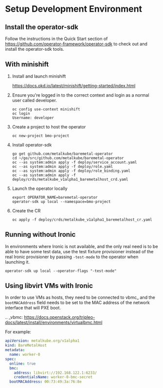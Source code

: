 Setup Development Environment
=============================

## Install the operator-sdk

Follow the instructions in the Quick Start section of
https://github.com/operator-framework/operator-sdk to check out and
install the operator-sdk tools.

## With minishift

1. Install and launch minishift

   https://docs.okd.io/latest/minishift/getting-started/index.html

2. Ensure you're logged in to the correct context and login as a normal user called developer.

    ```
    oc config use-context minishift
    oc login
    Username: developer
    ```

3. Create a project to host the operator

    ```
    oc new-project bmo-project
    ```

4. Install operator-sdk

    ```
    go get github.com/metalkube/baremetal-operator
    cd ~/go/src/github.com/metalkube/baremetal-operator
    oc --as system:admin apply -f deploy/service_account.yaml
    oc --as system:admin apply -f deploy/role.yaml
    oc --as system:admin apply -f deploy/role_binding.yaml
    oc --as system:admin apply -f deploy/crds/metalkube_v1alpha1_baremetalhost_crd.yaml
    ```

5. Launch the operator locally

    ```
    export OPERATOR_NAME=baremetal-operator
    operator-sdk up local --namespace=bmo-project
    ```

6. Create the CR

    ```
    oc apply -f deploy/crds/metalkube_v1alpha1_baremetalhost_cr.yaml
    ```

## Running without Ironic

In environments where Ironic is not available, and the only real need
is to be able to have some test data, use the test fixture provisioner
instead of the real Ironic provisioner by passing `-test-mode` to the
operator when launching it.

```
operator-sdk up local --operator-flags "-test-mode"
```

## Using libvirt VMs with Ironic

In order to use VMs as hosts, they need to be connected to vbmc_ and
the `bootMACAddress` field needs to be set to the MAC address of the
network interface that will PXE boot.

.. _vbmc: https://docs.openstack.org/tripleo-docs/latest/install/environments/virtualbmc.html

For example:

```yaml
apiVersion: metalkube.org/v1alpha1
kind: BareMetalHost
metadata:
  name: worker-0
spec:
  online: true
  bmc:
    address: libvirt://192.168.122.1:6233/
    credentialsName: worker-0-bmc-secret
  bootMACAddress: 00:73:49:3a:76:8e
```
